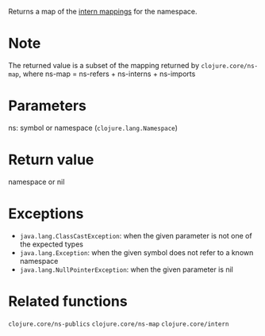 Returns a map of the [intern mappings](EXPLAINME) for the namespace.

Note
====

The returned value is a subset of the mapping returned by `clojure.core/ns-map`, where
ns-map = ns-refers + ns-interns + ns-imports

Parameters
==========
ns: symbol or namespace (`clojure.lang.Namespace`)

Return value
============
namespace or nil

Exceptions
==========
- `java.lang.ClassCastException`: when the given parameter is not one of the expected types
- `java.lang.Exception`: when the given symbol does not refer to a known namespace
- `java.lang.NullPointerException`: when the given parameter is nil

Related functions
=================
`clojure.core/ns-publics`
`clojure.core/ns-map`
`clojure.core/intern`
